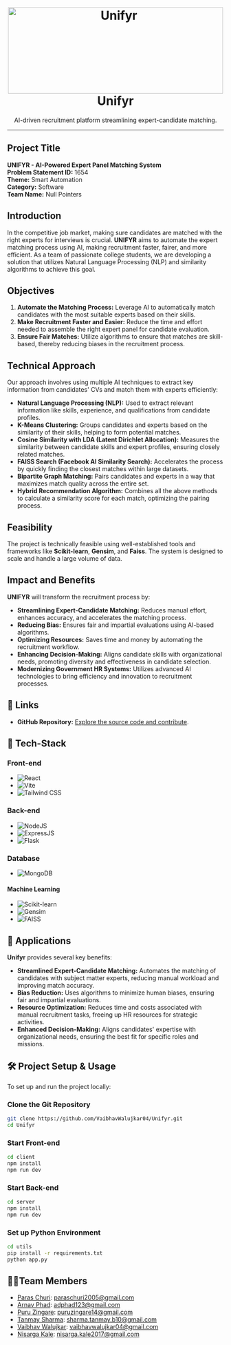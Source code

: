 <h1 align="center">
  <a>
    <img src="https://i.imgur.com/T58qUzQ.png" alt="Unifyr" width="500" height="200">
  </a>
  <br>
  Unifyr
</h1>

<div align="center">
  AI-driven recruitment platform streamlining expert-candidate matching.
</div>

<hr>

## Project Title

**UNIFYR - AI-Powered Expert Panel Matching System**  
**Problem Statement ID:** 1654  
**Theme:** Smart Automation  
**Category:** Software  
**Team Name:** Null Pointers  

## Introduction

In the competitive job market, making sure candidates are matched with the right experts for interviews is crucial. **UNIFYR** aims to automate the expert matching process using AI, making recruitment faster, fairer, and more efficient. As a team of passionate college students, we are developing a solution that utilizes Natural Language Processing (NLP) and similarity algorithms to achieve this goal.

## Objectives

1. **Automate the Matching Process:** Leverage AI to automatically match candidates with the most suitable experts based on their skills.
2. **Make Recruitment Faster and Easier:** Reduce the time and effort needed to assemble the right expert panel for candidate evaluation.
3. **Ensure Fair Matches:** Utilize algorithms to ensure that matches are skill-based, thereby reducing biases in the recruitment process.

## Technical Approach

Our approach involves using multiple AI techniques to extract key information from candidates' CVs and match them with experts efficiently:

- **Natural Language Processing (NLP):** Used to extract relevant information like skills, experience, and qualifications from candidate profiles.
- **K-Means Clustering:** Groups candidates and experts based on the similarity of their skills, helping to form potential matches.
- **Cosine Similarity with LDA (Latent Dirichlet Allocation):** Measures the similarity between candidate skills and expert profiles, ensuring closely related matches.
- **FAISS Search (Facebook AI Similarity Search):** Accelerates the process by quickly finding the closest matches within large datasets.
- **Bipartite Graph Matching:** Pairs candidates and experts in a way that maximizes match quality across the entire set.
- **Hybrid Recommendation Algorithm:** Combines all the above methods to calculate a similarity score for each match, optimizing the pairing process.

## Feasibility

The project is technically feasible using well-established tools and frameworks like **Scikit-learn**, **Gensim**, and **Faiss**. The system is designed to scale and handle a large volume of data. 

## Impact and Benefits

**UNIFYR** will transform the recruitment process by:

- **Streamlining Expert-Candidate Matching:** Reduces manual effort, enhances accuracy, and accelerates the matching process.
- **Reducing Bias:** Ensures fair and impartial evaluations using AI-based algorithms.
- **Optimizing Resources:** Saves time and money by automating the recruitment workflow.
- **Enhancing Decision-Making:** Aligns candidate skills with organizational needs, promoting diversity and effectiveness in candidate selection.
- **Modernizing Government HR Systems:** Utilizes advanced AI technologies to bring efficiency and innovation to recruitment processes.

## 🔗 Links

- **GitHub Repository:** [Explore the source code and contribute](https://github.com/VaibhavWalujkar04/Unifyr).

## 🤖 Tech-Stack

### Front-end

- ![React](https://img.shields.io/badge/react-%2320232a.svg?style=for-the-badge&logo=react&logoColor=%2361DAFB)
- ![Vite](https://img.shields.io/badge/vite-%23646CFF.svg?style=for-the-badge&logo=vite&logoColor=white)
- ![Tailwind CSS](https://img.shields.io/badge/Tailwind_CSS-38B2AC?style=for-the-badge&logo=tailwind-css&logoColor=white)

### Back-end

- ![NodeJS](https://img.shields.io/badge/Node.js-43853D?style=for-the-badge&logo=node.js&logoColor=white)
- ![ExpressJS](https://img.shields.io/badge/Express.js-404D59?style=for-the-badge)
- ![Flask](https://img.shields.io/badge/Flask-%23000.svg?style=for-the-badge&logo=flask&logoColor=white)

### Database

- ![MongoDB](https://img.shields.io/badge/MongoDB-4EA94B?style=for-the-badge&logo=mongodb&logoColor=white)

#### Machine Learning
- ![Scikit-learn](https://img.shields.io/badge/Scikit--learn-F7931E?style=for-the-badge&logo=scikit-learn&logoColor=white)
- ![Gensim](https://img.shields.io/badge/Gensim-26616B?style=for-the-badge&logo=gensim&logoColor=white)
- ![FAISS](https://img.shields.io/badge/FAISS-%233776E5.svg?style=for-the-badge&logo=faiss&logoColor=white)

## 💸 Applications

**Unifyr** provides several key benefits:

- **Streamlined Expert-Candidate Matching:** Automates the matching of candidates with subject matter experts, reducing manual workload and improving match accuracy.
- **Bias Reduction:** Uses algorithms to minimize human biases, ensuring fair and impartial evaluations.
- **Resource Optimization:** Reduces time and costs associated with manual recruitment tasks, freeing up HR resources for strategic activities.
- **Enhanced Decision-Making:** Aligns candidates' expertise with organizational needs, ensuring the best fit for specific roles and missions.

## 🛠 Project Setup & Usage

To set up and run the project locally:

### Clone the Git Repository

```bash
git clone https://github.com/VaibhavWalujkar04/Unifyr.git
cd Unifyr
```
### Start Front-end

```bash
cd client
npm install
npm run dev
```
### Start Back-end

```bash
cd server
npm install
npm run dev
```
### Set up Python Environment

```bash
cd utils
pip install -r requirements.txt
python app.py
```
## 👨‍💻Team Members

- [Paras Churi](https://github.com/paraschuri): paraschuri2005@gmail.com
- [Arnav Phad](https://github.com/Arnav0704): adphad123@gmail.com
- [Puru Zingare](https://github.com/puruz14):  puruzingare14@gmail.com
- [Tanmay Sharma](https://github.com/tanmay15s): sharma.tanmay.b10@gmail.com
- [Vaibhav Walujkar](https://github.com/VaibhavWalujkar04): vaibhavwalujkar04@gmail.com
- [Nisarga Kale](https://github.com/nisargakale2107): nisarga.kale2017@gmail.com

